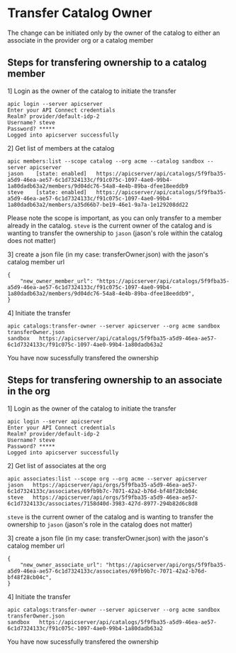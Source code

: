 # Transfer Catalog Owner
The change can be initiated only by the owner of the catalog to either an associate in the provider org or a catalog member

## Steps for transfering ownership to a catalog member

1] Login as the owner of the catalog to initiate the transfer

```
apic login --server apicserver
Enter your API Connect credentials
Realm? provider/default-idp-2
Username? steve
Password? *****
Logged into apicserver successfully
``` 

2] Get list of members at the catalog
```
apic members:list --scope catalog --org acme --catalog sandbox --server apicserver
jason    [state: enabled]   https://apicserver/api/catalogs/5f9fba35-a5d9-46ea-ae57-6c1d7324133c/f91c075c-1097-4ae0-99b4-1a80dadb63a2/members/9d04dc76-54a8-4e4b-89ba-dfee18eeddb9   
steve    [state: enabled]   https://apicserver/api/catalogs/5f9fba35-a5d9-46ea-ae57-6c1d7324133c/f91c075c-1097-4ae0-99b4-1a80dadb63a2/members/a35d66b7-be19-46e1-9a7a-1e129208dd22
```  

Please note the scope is important, as you can only transfer to a member already in the catalog. `steve` is the current owner of the catalog and is wanting to transfer the ownership to `jason` (jason's role within the catalog does not matter)  

3] create a json file (in my case: transferOwner.json) with the jason's catalog member url
```
{
    "new_owner_member_url": "https://apicserver/api/catalogs/5f9fba35-a5d9-46ea-ae57-6c1d7324133c/f91c075c-1097-4ae0-99b4-1a80dadb63a2/members/9d04dc76-54a8-4e4b-89ba-dfee18eeddb9",
}
```  

4] Initiate the transfer
```
apic catalogs:transfer-owner --server apicserver --org acme sandbox transferOwner.json
sandbox   https://apicserver/api/catalogs/5f9fba35-a5d9-46ea-ae57-6c1d7324133c/f91c075c-1097-4ae0-99b4-1a80dadb63a2
```  

You have now sucessfully transfered the ownership

## Steps for transfering ownership to an associate in the org

1] Login as the owner of the catalog to initiate the transfer

```
apic login --server apicserver
Enter your API Connect credentials
Realm? provider/default-idp-2
Username? steve
Password? *****
Logged into apicserver successfully
``` 

2] Get list of associates at the org
```
apic associates:list --scope org --org acme --server apicserver
jason   https://apicserver/api/orgs/5f9fba35-a5d9-46ea-ae57-6c1d7324133c/associates/69fb9b7c-7071-42a2-b76d-bf48f28cb04c   
steve   https://apicserver/api/orgs/5f9fba35-a5d9-46ea-ae57-6c1d7324133c/associates/7158d40d-3983-427d-8977-294b82d6c8d8
```  

`steve` is the current owner of the catalog and is wanting to transfer the ownership to `jason` (jason's role in the catalog does not matter)  

3] create a json file (in my case: transferOwner.json) with the jason's catalog member url
```
{
    "new_owner_associate_url": "https://apicserver/api/orgs/5f9fba35-a5d9-46ea-ae57-6c1d7324133c/associates/69fb9b7c-7071-42a2-b76d-bf48f28cb04c",
}
```  

4] Initiate the transfer
```
apic catalogs:transfer-owner --server apicserver --org acme sandbox transferOwner.json
sandbox   https://apicserver/api/catalogs/5f9fba35-a5d9-46ea-ae57-6c1d7324133c/f91c075c-1097-4ae0-99b4-1a80dadb63a2
```  

You have now sucessfully transfered the ownership

